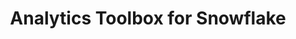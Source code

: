 ---
title: Analytics Toolbox for Snowflake
description: "Unlock Spatial Analytics in Snowflake"
icon: "/img/icons/snowflake-analytics-toolbox.png"
repoUrl: https://github.com/CartoDB/carto-spatial-extension

url: analytics-toolbox-snowflake
indexPage: "overview/getting-started.md"

menu:
  - title: "Overview"
    folder:
      - title: "Getting started"
      - title: "Getting access"
      - title: "Spatial indexes"
  - title: "Guides"
    folder:
      - title: "Running queries from Builder"
  - title: "Examples"
    folder:
      - title: "A Quadkey grid of stores locations and simple cannibalization analysis"
      - title: "Minkowski distance to perform cannibalization analysis"
      - title: "Computing US airport connections and route interpolations"
      - title: "New supplier offices based on store locations clusters"
      - title: "Analyzing store location coverage using a Voronoi diagram"
      - title: "Enrichment of catchment areas for store characterization"
  - title: "SQL Reference"
    folder:
      - title: "Overview"
      - title: "accessors"
      - title: "clustering"
      - title: "constructors"
      - title: "data"
      - title: "h3"
      - title: "measurements"
      - title: "placekey"
      - title: "processing"
      - title: "quadkey"
      - title: random
      - title: "s2"
      - title: "transformations"
  - title: "Release notes" 
---